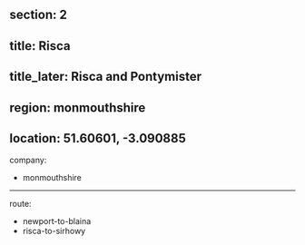 section: 2
----
title: Risca
----
title_later: Risca and Pontymister
----
region: monmouthshire
----
location: 51.60601, -3.090885
----
company:
- monmouthshire
----
route:
- newport-to-blaina
- risca-to-sirhowy
